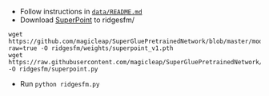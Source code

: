 - Follow instructions in [`data/README.md`](data/README.md`)
- Download [SuperPoint](https://openaccess.thecvf.com/content_cvpr_2018_workshops/papers/w9/DeTone_SuperPoint_Self-Supervised_Interest_CVPR_2018_paper.pdf) to ridgesfm/
```
wget https://github.com/magicleap/SuperGluePretrainedNetwork/blob/master/models/weights/superpoint_v1.pth?raw=true -O ridgesfm/weights/superpoint_v1.pth
wget https://raw.githubusercontent.com/magicleap/SuperGluePretrainedNetwork/master/models/superpoint.py -O ridgesfm/superpoint.py
```
- Run `python ridgesfm.py`